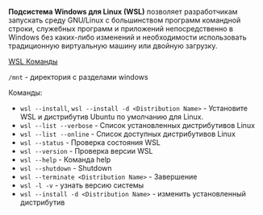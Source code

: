 **Подсистема Windows для Linux (WSL)** позволяет разработчикам запускать среду GNU/Linux с большинством программ командной строки, служебных программ и приложений непосредственно в Windows без каких-либо изменений и необходимости использовать традиционную виртуальную машину или двойную загрузку.

[WSL Команды](https://learn.microsoft.com/ru-ru/windows/wsl/basic-commands)

`/mnt` - директория с разделами windows

Команды:
- `wsl --install`, `wsl --install -d <Distribution Name>` - Установите WSL и дистрибутив Ubuntu по умолчанию для Linux.
- `wsl --list --verbose` - Список установленных дистрибутивов Linux
- `wsl --list --online` - Список доступных дистрибутивов Linux
- `wsl --status` - Проверка состояния WSL
- `wsl --version` - Проверка версии WSL
- `wsl --help` - Команда help
- `wsl --shutdown` - Shutdown
- `wsl --terminate <Distribution Name>` - Завершение
- `wsl -l -v` - узнать версию системы
- `wsl --install -d <Distribution Name>` - изменить установленный дистрибутив
